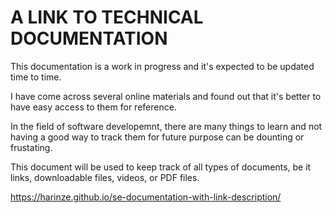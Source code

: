 # A LINK TO TECHNICAL DOCUMENTATION

This documentation is a work in progress and it's expected to be updated time to time.

I have come across several online materials and found out that it's better to have easy access to them for reference.

In the field of software developemnt, there are many things to learn and not having a good way to track them for future purpose can be dounting or frustating.

This document will be used to keep track of all types of documents, be it links, downloadable files, videos, or PDF files.

  https://harinze.github.io/se-documentation-with-link-description/
